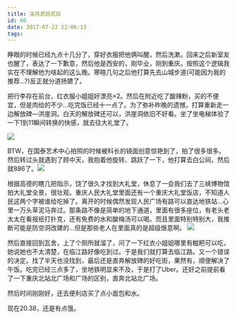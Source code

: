 ```yaml
---
title: 柒月贰拾贰日
id: 66
date: 2017-07-22 22:06:13
tags:
---
```


睁眼的时候已经九点十几分了，穿好衣服把他俩叫醒，然后洗漱。回来之后新室友也醒了，表达了一下歉意，然后他是西安的，刚毕业，刚到重庆。按照这个逻辑我实在不理解他为啥起的这么晚。寒暄几句之后他打算先去山城步道(可能因为我的推荐...?)反正就分道扬镳了。

把行李存在前台，红衣服小姐姐好漂亮×2。然后在附近吃了酸辣粉，买的不便宜，但是肉给的不少...吃完饭已经十一点了。为了弥补昨晚的遗憾，打算重新走一边解放碑—洪崖洞。白天的解放碑还可以，洪崖洞依旧不好看。坐了坐电梯体验了一下1到11瞬间转换的快感，就去往大礼堂了。

![](http://eremite-1252628011.cossh.myqcloud.com/wp-content/uploads/2017/07/20170722_113627.jpg)


BTW，在国泰艺术中心拍照的时候被科长的镜面创意惊艳到了，拍了很多很多。然后转过头就遇到了顾中天，我抱着他旋转、跳跃了一下，他打算去白公祠，然后就886了。![](https://moffice-note.s3.cn-north-1.amazonaws.com.cn/notes/22491339/1be6dcaba09d4566eb3d1b0322c06351.jpg?X-Amz-Algorithm=AWS4-HMAC-SHA256&amp;X-Amz-Credential=ASIAPDKHKVOG3EH4WLGA%2F20170729%2Fcn-north-1%2Fs3%2Faws4_request&amp;X-Amz-Date=20170729T140615Z&amp;X-Amz-Expires=900&amp;X-Amz-Security-Token=FQoDYXdzEL7%2F%2F%2F%2F%2F%2F%2F%2F%2F%2FwEaDJ4xU1XjjikggAXgnyKLAsr%2BTJWPo2vatXAhc9wYj%2BIe%2Fpg5ruDjcHnV7r136KLtd6tRaLcADgQLpWKqLNAqH4D0jec0qgSnZlESNQ9Oz7a0v3tdude4xyhaEMURM8%2BbKvD0ueDO8RLV52m5ihO5S4ygMrIBi2%2FJJwiok6kDBMgThno8zI3tQMP111u8EWReDPt7AE%2F0965o8IVQpuzBEv%2BFCdC3byddiJNRRLm1rH6sYLs2eJjxJdEGBBS0mLre3QOQ1vMUXqtr8gaM5rBoeLRAP4GHJ78XXrb9C5Rbr616wYBkPZ56mjevIk2HPJRq7Qj1x9RtqC7CnL3u4iDYvVF3oSdmQpAjSC%2FW2jjYXLop6H1Uj6kdT%2B20gCi0ofLLBQ%3D%3D&amp;X-Amz-Signature=7dced0285b030ed799096b599737e3357f1128c83d7c670d5fc4f9adecc8b587&amp;X-Amz-SignedHeaders=host)

根据高德的瞎几把指示，饶了很久才找到大礼堂，休息了一会我们去了三峡博物馆拍大礼堂全景，很壮观。重庆人民大礼堂里面还有一个重庆大礼堂饭店，不知道人民这两个字被谁给吃掉了。离开的时候偶然发现人民广场有路可以直达地铁站...心里一万头草泥马奔过。那条路不像是简单的地下通道，里面有很多座位，有老头老太太在看报纸打扑克，还有免费的水和酸梅汤可以喝。而且里面特别特别大，我推断可能是防空洞改建的...但是那些老人在里面真的是超级惬意啊。
![](http://eremite-1252628011.cossh.myqcloud.com/wp-content/uploads/2017/07/20170722_130017-01.jpeg)

然后直接回到瓦舍，上了个厕所就溜了，问了一下红衣小姐姐哪里有糍粑可以吃，她说她也不太清楚，在临江路好像吃到过。于是我们就打算去临江路。又一个错误的决定。找了半天也没找到，最后还是直奔解放碑的好吃街，果然有，顺便解决了午饭。吃完已经三点多了，坐地铁明显来不及，于是打了Uber。还好之前提前看了一下重庆北站北广场和广场的区别，直奔北站北广场。

然后时间刚刚好，还去便利店买了点小面包和水。

现在20.38，还是有点饿。

